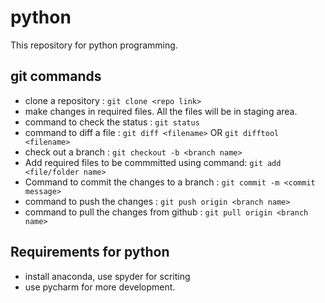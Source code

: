 # python
This repository for python programming.

## git commands
- clone a repository : `git clone <repo link>`
- make changes in required files. All the files will be in staging area.
- command to check the status : `git status`
- command to diff a file : `git diff <filename>` OR `git difftool <filename>`
- check out a branch : `git checkout -b <branch name>`
- Add required files to be commmitted using command: `git add <file/folder name>`
- Command to commit the changes to a branch : `git commit -m <commit message>`
- command to push the changes : `git push origin <branch name>`
- command to pull the changes from github : `git pull origin <branch name>`

## Requirements for python
- install anaconda, use spyder for scriting
- use pycharm for more development.

